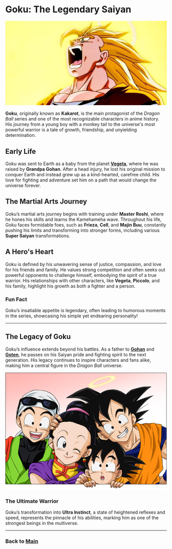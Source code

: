 # Goku: The Legendary Saiyan
![alt text](image-7.png)



**Goku**, originally known as **Kakarot**, is the main protagonist of the *Dragon Ball* series and one of the most recognizable characters in anime history. His journey from a young boy with a monkey tail to the universe's most powerful warrior is a tale of growth, friendship, and unyielding determination.

## Early Life

Goku was sent to Earth as a baby from the planet **[Vegeta](vegeta.md)**, where he was raised by **Grandpa Gohan**. After a head injury, he lost his original mission to conquer Earth and instead grew up as a kind-hearted, carefree child. His love for fighting and adventure set him on a path that would change the universe forever.

## The Martial Arts Journey

Goku’s martial arts journey begins with training under **Master Roshi**, where he hones his skills and learns the Kamehameha wave. Throughout his life, Goku faces formidable foes, such as **Frieza**, **Cell**, and **Majin Buu**, constantly pushing his limits and transforming into stronger forms, including various **Super Saiyan** transformations.

## A Hero's Heart

Goku is defined by his unwavering sense of justice, compassion, and love for his friends and family. He values strong competition and often seeks out powerful opponents to challenge himself, embodying the spirit of a true warrior. His relationships with other characters, like **Vegeta**, **Piccolo**, and his family, highlight his growth as both a fighter and a person.

### Fun Fact

Goku’s insatiable appetite is legendary, often leading to humorous moments in the series, showcasing his simple yet endearing personality!

---

## The Legacy of Goku

Goku’s influence extends beyond his battles. As a father to **[Gohan](gohan.md)** and **[Goten](goten.md)**, he passes on his Saiyan pride and fighting spirit to the next generation. His legacy continues to inspire characters and fans alike, making him a central figure in the *Dragon Ball* universe.




![alt text](image-8.png)





### The Ultimate Warrior

Goku’s transformation into **Ultra Instinct**, a state of heightened reflexes and speed, represents the pinnacle of his abilities, marking him as one of the strongest beings in the multiverse.

---

### Back to **[Main](mainfile.md)**



















